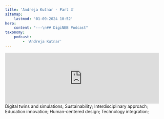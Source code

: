 ```yaml
---
title: 'Andreja Kutnar - Part 3'
sitemap:
    lastmod: '01-09-2024 10:52'
hero:
    content: "---\n## DigiNEB Podcast"
taxonomy:
    podcast:
        - 'Andreja Kutnar'
---
```

<iframe title="digineb" width="100%" height="166" scrolling="no" frameborder="no" allow="autoplay" src="https://w.soundcloud.com/player/?url=https%3A//api.soundcloud.com/tracks/1908090923&color=%234b4815&auto_play=false&hide_related=false&show_comments=true&show_user=true&show_reposts=false&show_teaser=false"></iframe>
Digital twins and simulations;
Sustainability;
Interdisciplinary approach;
Education innovation;
Human-centered design;
Technology integration;